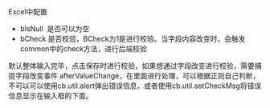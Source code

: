 

Excel中配置

- bIsNull  是否可以为空
- bCheck 是否校验，BCheck为1是进行校验。当字段内容改变时，会触发common中的check方法，进行后端校验


默认整体输入完毕，点击保存时进行校验，如果想通过字段改变进行校验，需要捕捉字段改变事件 afterValueChange，在里面进行处理，可以根据正则自己判断，不可以可以使用cb.util.alert弹出错误信息，或者使用cb.util.setCheckMsg将错误信息显示在输入框的下面。


